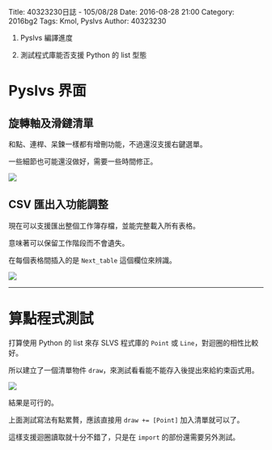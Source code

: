 Title: 40323230日誌 - 105/08/28
Date: 2016-08-28 21:00
Category: 2016bg2
Tags: Kmol, Pyslvs
Author: 40323230


1. Pyslvs 編譯進度

1. 測試程式庫能否支援 Python 的 list 型態

<!-- PELICAN_END_SUMMARY -->

Pyslvs 界面
===

旋轉軸及滑鏈清單
---

和點、連桿、呆鍊一樣都有增刪功能，不過還沒支援右鍵選單。

一些細節也可能還沒做好，需要一些時間修正。

<img src="http://i.imgur.com/rWzmiDc.png" >

CSV 匯出入功能調整
---

現在可以支援匯出整個工作簿存檔，並能完整載入所有表格。

意味著可以保留工作階段而不會遺失。

在每個表格間插入的是 `Next_table` 這個欄位來辨識。

<img src="http://i.imgur.com/obOpMJz.png" >

<hr>

算點程式測試
===

打算使用 Python 的 list 來存 SLVS 程式庫的 `Point` 或 `Line`，對迴圈的相性比較好。

所以建立了一個清單物件 `draw`，來測試看看能不能存入後提出來給約束函式用。

<img src="http://i.imgur.com/IoRqjaT.png" >

結果是可行的。

上面測試寫法有點累贅，應該直接用 `draw += [Point]` 加入清單就可以了。

這樣支援迴圈讀取就十分不錯了，只是在 `import` 的部份還需要另外測試。